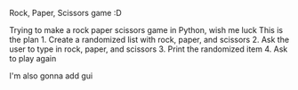 Rock, Paper, Scissors game :D

Trying to make a rock paper scissors game in Python, wish me luck This is the plan 1. Create a randomized list with rock, paper, and scissors 2. Ask the user to type in rock, paper, and scissors 3. Print the randomized item 4. Ask to play again

I'm also gonna add gui
